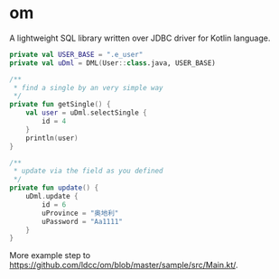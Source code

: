 # om

A lightweight SQL library written over JDBC driver for Kotlin language. 

```kotlin
private val USER_BASE = ".e_user"
private val uDml = DML(User::class.java, USER_BASE)

/**
 * find a single by an very simple way
 */
private fun getSingle() {
	val user = uDml.selectSingle {
		id = 4
	}
	println(user)
}

/**
 * update via the field as you defined
 */
private fun update() {
	uDml.update {
		id = 6
		uProvince = "奥地利"
		uPassword = "Aa1111"
	}
}
```

More example step to https://github.com/ldcc/om/blob/master/sample/src/Main.kt/.
